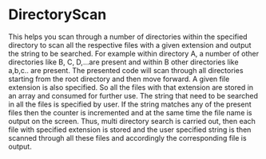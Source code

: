 DirectoryScan
=============

This helps you scan through a number of directories within the specified directory to scan all the respective files with a given extension and output the string to be searched.
For example within directory A, a number of other directories like B, C, D,...are present and within B other directories like a,b,c.. are present. The presented code will scan through all directories starting from the root directory and then move forward. A given file extension is also specified. So all the files with that extension are stored in an array and consumed for further use.
The string that need to be searched in all the files is specified by user.
If the string matches any of the present files then the counter is incremented and at the same time the file name is output on the screen.
Thus, multi directory search is carried out, then each file with specified extension is stored and the user specified string is then scanned through all these files and accordingly the corresponding file is output.
